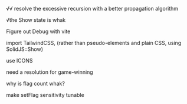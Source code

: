 √√ resolve the excessive recursion with a better propagation algorithm

√the Show state is whak

Figure out Debug with vite

import TailwindCSS, (rather than pseudo-elements and plain CSS, using SolidJS::Show)

use ICONS

need a resolution for game-winning

why is flag count whak?

make setFlag sensitivity tunable

